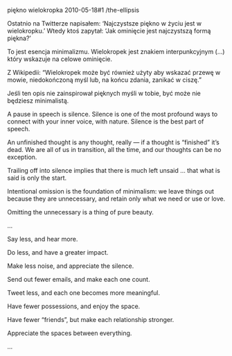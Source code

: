 piękno wielokropka
2010-05-18#1
/the-ellipsis

Ostatnio na Twitterze napisałem: ‘Najczystsze piękno w życiu jest w wielokropku.’
Wtedy ktoś zapytał: ‘Jak ominięcie jest najczystszą formą piękna?’

To jest esencja minimalizmu. Wielokropek jest znakiem interpunkcyjnym (…) który wskazuje na celowe ominięcie.

Z Wikipedii: “Wielokropek może być również użyty aby wskazać przewę w mowie, niedokończoną myśl lub, na końcu zdania, zanikać w ciszę.”

Jeśli ten opis nie zainspirował pięknych myśli w tobie, być może nie będziesz minimalistą.

A pause in speech is silence. Silence is one of the most profound ways to
connect with your inner voice, with nature. Silence is the best part of speech.

An unfinished thought is any thought, really — if a thought is “finished” it’s
dead. We are all of us in transition, all the time, and our thoughts can be no
exception.

Trailing off into silence implies that there is much left unsaid … that what is
said is only the start.

Intentional omission is the foundation of minimalism: we leave things out
because they are unnecessary, and retain only what we need or use or love.

Omitting the unnecessary is a thing of pure beauty.

…

Say less, and hear more.

Do less, and have a greater impact.

Make less noise, and appreciate the silence.

Send out fewer emails, and make each one count.

Tweet less, and each one becomes more meaningful.

Have fewer possessions, and enjoy the space.

Have fewer “friends”, but make each relationship stronger.

Appreciate the spaces between everything.

…
